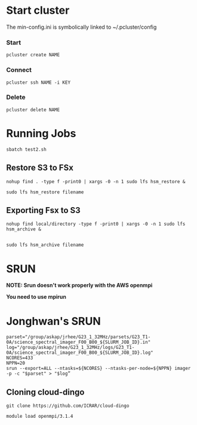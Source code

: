 # Start cluster

The min-config.ini is symbolically linked to ~/.pcluster/config

### Start
```
pcluster create NAME
```

### Connect
```
pcluster ssh NAME -i KEY
```

### Delete 
```
pcluster delete NAME
``` 

# Running Jobs

```
sbatch test2.sh
```

## Restore S3 to FSx

```
nohup find . -type f -print0 | xargs -0 -n 1 sudo lfs hsm_restore &

sudo lfs hsm_restore filename
```

## Exporting Fsx to S3

```
nohup find local/directory -type f -print0 | xargs -0 -n 1 sudo lfs hsm_archive &


sudo lfs hsm_archive filename
```

# SRUN

**NOTE: Srun doesn't work properly with the AWS openmpi**

**You need to use mpirun**


# Jonghwan's SRUN

```
parset="/group/askap/jrhee/G23_1_32MHz/parsets/G23_T1-0A/science_spectral_imager_F00_B00_${SLURM_JOB_ID}.in"
log="/group/askap/jrhee/G23_1_32MHz/logs/G23_T1-0A/science_spectral_imager_F00_B00_${SLURM_JOB_ID}.log"
NCORES=433
NPPN=20
srun --export=ALL --ntasks=${NCORES} --ntasks-per-node=${NPPN} imager -p -c "$parset" > "$log”
```

## Cloning cloud-dingo

```
git clone https://github.com/ICRAR/cloud-dingo

module load openmpi/3.1.4
```

